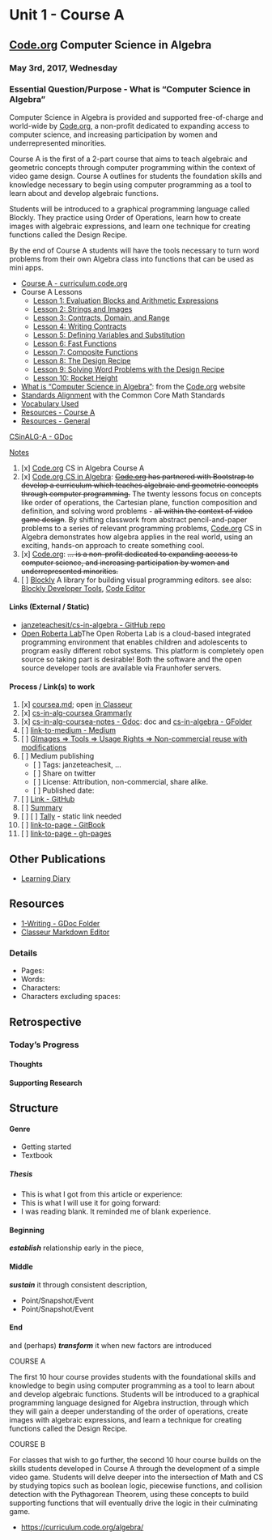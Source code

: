 <h1 id="unit-1---course-a">Unit 1 - Course A</h1>
<h2 id="code.org-computer-science-in-algebra"><a href="http://Code.org">Code.org</a> Computer Science in Algebra</h2>
<h3 id="may-3rd-2017-wednesday">May 3rd, 2017, Wednesday</h3>
<h3 id="essential-questionpurpose---what-is-computer-science-in-algebra">Essential Question/Purpose - What is “Computer Science in Algebra”</h3>
<p>Computer Science in Algebra is provided and supported free-of-charge and world-wide by <a href="https://code.org/about">Code.org</a>, a non-profit dedicated to expanding access to computer science, and increasing participation by women and underrepresented minorities.</p>
<p>Course A is the first of a 2-part course that aims to teach algebraic and geometric concepts through computer programming within the context of video game design.  Course A outlines for students the foundation skills and knowledge necessary to begin using computer programming as a tool to learn about and develop algebraic functions.</p>
<p>Students will be introduced to a graphical programming language called Blockly. They practice using Order of Operations, learn how to create images with algebraic expressions, and learn one technique for creating functions called the Design Recipe.</p>
<p>By the end of Course A students will have the tools necessary to turn word problems from their own Algebra class into functions that can be used as mini apps.</p>
<ul>
<li><a href="https://curriculum.code.org/algebra/courseA/">Course A - curriculum.code.org</a></li>
<li>Course A Lessons
<ul>
<li><a href="https://curriculum.code.org/algebra/courseA/1/">Lesson 1: Evaluation Blocks and Arithmetic Expressions</a></li>
<li><a href="https://curriculum.code.org/algebra/courseA/2/">Lesson 2: Strings and Images</a></li>
<li><a href="https://curriculum.code.org/algebra/courseA/3/">Lesson 3: Contracts, Domain, and Range</a></li>
<li><a href="https://curriculum.code.org/algebra/courseA/4/">Lesson 4: Writing Contracts</a></li>
<li><a href="https://curriculum.code.org/algebra/courseA/5/">Lesson 5: Defining Variables and Substitution</a></li>
<li><a href="https://curriculum.code.org/algebra/courseA/6/">Lesson 6: Fast Functions</a></li>
<li><a href="https://curriculum.code.org/algebra/courseA/7/">Lesson 7: Composite Functions</a></li>
<li><a href="https://curriculum.code.org/algebra/courseA/8/">Lesson 8: The Design Recipe</a></li>
<li><a href="https://curriculum.code.org/algebra/courseA/9/">Lesson 9: Solving Word Problems with the Design Recipe</a></li>
<li><a href="https://curriculum.code.org/algebra/courseA/10/">Lesson 10: Rocket Height</a></li>
</ul>
</li>
<li><a href="https://code.org/curriculum/algebra">What is “Computer Science in Algebra”</a>: from the <a href="http://Code.org">Code.org</a> website</li>
<li><a href="https://curriculum.code.org/algebra/standards/">Standards Alignment</a> with the Common Core Math Standards</li>
<li><a href="https://curriculum.code.org/algebra/vocab/">Vocabulary Used</a></li>
<li><a href="https://curriculum.code.org/algebra/resources/">Resources - Course A</a></li>
<li><a href="https://curriculum.code.org/algebra/resources/">Resources - General</a></li>
</ul>
<p><a href="https://drive.google.com/open?id=1KGs3tFkXC3jZVL6-cxEfluVX8tZv6p06g1jZ1IFrZ2E">CSinALG-A - GDoc</a></p>
<p><a href="coursea-notes.md">Notes</a></p>
<ol>
<li>[x] <a href="http://Code.org">Code.org</a> CS in Algebra Course A</li>
<li>[x] <a href="https://curriculum.code.org/algebra/">Code.org CS in Algebra</a>: <s><a href="http://Code.org">Code.org</a> has partnered with Bootstrap to develop a curriculum which teaches algebraic and geometric concepts through computer programming.</s> The twenty lessons focus on concepts like order of operations, the Cartesian plane, function composition and definition, and solving word problems - <s>all within the context of video game design</s>. By shifting classwork from abstract pencil-and-paper problems to a series of relevant programming problems, <a href="http://Code.org">Code.org</a> CS in Algebra demonstrates how algebra applies in the real world, using an exciting, hands-on approach to create something cool.</li>
<li>[x] <a href="https://code.org/about">Code.org</a>: <s>… is a non-profit dedicated to expanding access to computer science, and increasing participation by women and underrepresented minorities.</s></li>
<li>[ ] <a href="https://developers.google.com/blockly/">Blockly</a> A library for building visual programming editors. see also:  <a href="https://blockly-demo.appspot.com/static/demos/blockfactory/index.html">Blockly Developer Tools</a>, <a href="https://blockly-demo.appspot.com/static/demos/code/index.html">Code Editor</a></li>
</ol>
<h4 id="links-external--static">Links (External / Static)</h4>
<ul>
<li><a href="https://github.com/janzeteachesit/cs-in-algebra">janzeteachesit/cs-in-algebra - GitHub repo</a></li>
<li><a href="https://lab.open-roberta.org/">Open Roberta Lab</a>The Open Roberta Lab is a cloud-based integrated programming environment that enables children and adolescents to program easily different robot systems. This platform is completely open source so taking part is desirable! Both the software and the open source developer tools are available via Fraunhofer servers.</li>
</ul>
<h4 id="process--links-to-work">Process / Link(s) to work</h4>
<ol>
<li>[x] <a href="https://github.com/janzeteachesit/cs-in-algebra/blob/master/coursea.md">coursea.md</a>; open <a href="https://app.classeur.io/#!/files/hRqqEOmHrYrYk8TPpYmc">in Classeur</a></li>
<li>[x] <a href="https://app.grammarly.com/docs/165165827">cs-in-alg-coursea Grammarly</a></li>
<li>[x] <a href="https://docs.google.com/document/d/1nNFw6lUaLK_SEfo8eHtL912JhzpvwOJxLyOxccRZ9RU/edit?usp=sharing">cs-in-alg-coursea-notes - Gdoc</a>: doc and <a href="https://drive.google.com/open?id=0BysMfTbvAUUVWGltMWVOeHFJOTg">cs-in-algebra - GFolder</a></li>
<li>[ ] <a href="https://medium.com/new-story">link-to-medium - Medium</a></li>
<li>[ ] <a href="https://www.google.ca/search?site=&amp;tbm=isch&amp;source=hp&amp;biw=1050&amp;bih=1535&amp;q=writing&amp;oq=writing&amp;gs_l=img.3..35i39k1j0l9.3740.4602.0.5147.8.8.0.0.0.0.51.309.7.7.0....0...1.1.64.img..1.7.305.0.uKI6HM6QkmA#q=writing&amp;tbs=sur:fm&amp;tbm=isch">GImages =&gt; Tools =&gt; Usage Rights =&gt; Non-commercial reuse with modifications</a></li>
<li>[ ] Medium publishing
<ul>
<li>[ ] Tags: janzeteachesit, …</li>
<li>[ ] Share on twitter</li>
<li>[ ] License: Attribution, non-commercial, share alike.</li>
<li>[ ] Published date:</li>
</ul>
</li>
<li>[ ] <a href="100.md">Link - GitHub</a></li>
<li>[ ] <a href="../SUMMARY.md">Summary</a></li>
<li>[ ] [ ] <a href="tally.md">Tally</a> - static link needed</li>
<li>[ ] <a href="https://www.gitbook.com/@janzeteachesit">link-to-page - GitBook</a></li>
<li>[ ] <a href="https://janzeteachesit.github.io/">link-to-page - gh-pages</a></li>
</ol>
<h2 id="other-publications">Other Publications</h2>
<ul>
<li><a href="https://janzeteachesit.github.io/Learning-Diary/">Learning Diary</a></li>
</ul>
<h2 id="resources">Resources</h2>
<ul>
<li><a href="https://drive.google.com/drive/u/0/folders/0BxQaMnTJamWkfjU3VURSVS1lTHlJamh3Y0dTU3BpMmtQbVN2aEpmWEt2eXBoMVJnRk8xVXM">1-Writing - GDoc Folder</a></li>
<li><a href="https://app.classeur.io/">Classeur Markdown Editor</a></li>
</ul>
<h3 id="details">Details</h3>
<ul>
<li>Pages:</li>
<li>Words:</li>
<li>Characters:</li>
<li>Characters excluding spaces:</li>
</ul>
<h2 id="retrospective">Retrospective</h2>
<h3 id="todays-progress">Today’s Progress</h3>
<h4 id="thoughts">Thoughts</h4>
<h4 id="supporting-research">Supporting Research</h4>
<h2 id="structure">Structure</h2>
<h4 id="genre">Genre</h4>
<ul>
<li>Getting started</li>
<li>Textbook</li>
</ul>
<h5 id="thesis">Thesis</h5>
<ul>
<li>This is what I got from this article or experience:</li>
<li>This is what I will use it for going forward:</li>
<li>I was reading blank.  It reminded me of blank experience.</li>
</ul>
<h4 id="beginning">Beginning</h4>
<p><strong><em>establish</em></strong> relationship early in the piece,</p>
<h4 id="middle">Middle</h4>
<p><strong><em>sustain</em></strong> it through consistent description,</p>
<ul>
<li>Point/Snapshot/Event</li>
<li>Point/Snapshot/Event</li>
</ul>
<h4 id="end">End</h4>
<p>and (perhaps) <strong><em>transform</em></strong> it when new factors are introduced</p>
<p>COURSE A</p>
<p>The first 10 hour course provides students with the foundational skills and knowledge to begin using computer programming as a tool to learn about and develop algebraic functions. Students will be introduced to a graphical programming language designed for Algebra instruction, through which they will gain a deeper understanding of the order of operations, create images with algebraic expressions, and learn a technique for creating functions called the Design Recipe.</p>
<p>COURSE B</p>
<p>For classes that wish to go further, the second 10 hour course builds on the skills students developed in Course A through the development of a simple video game. Students will delve deeper into the intersection of Math and CS by studying topics such as boolean logic, piecewise functions, and collision detection with the Pythagorean Theorem, using these concepts to build supporting functions that will eventually drive the logic in their culminating game.</p>
<ul>
<li><a href="https://curriculum.code.org/algebra/">https://curriculum.code.org/algebra/</a></li>
</ul>
